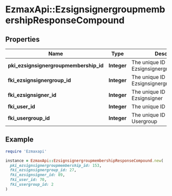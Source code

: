 # EzmaxApi::EzsignsignergroupmembershipResponseCompound

## Properties

| Name | Type | Description | Notes |
| ---- | ---- | ----------- | ----- |
| **pki_ezsignsignergroupmembership_id** | **Integer** | The unique ID of the Ezsignsignergroupmembership |  |
| **fki_ezsignsignergroup_id** | **Integer** | The unique ID of the Ezsignsignergroup |  |
| **fki_ezsignsigner_id** | **Integer** | The unique ID of the Ezsignsigner | [optional] |
| **fki_user_id** | **Integer** | The unique ID of the User | [optional] |
| **fki_usergroup_id** | **Integer** | The unique ID of the Usergroup | [optional] |

## Example

```ruby
require 'Ezmaxapi'

instance = EzmaxApi::EzsignsignergroupmembershipResponseCompound.new(
  pki_ezsignsignergroupmembership_id: 153,
  fki_ezsignsignergroup_id: 27,
  fki_ezsignsigner_id: 89,
  fki_user_id: 70,
  fki_usergroup_id: 2
)
```


